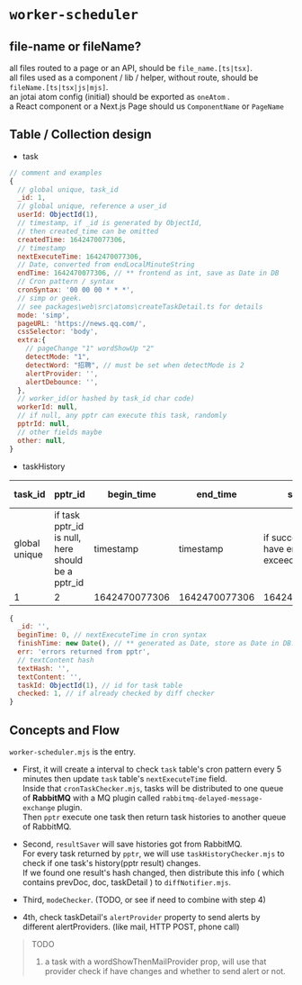 # `worker-scheduler`


## file-name or fileName?  
all files routed to a page or an API, should be `file_name.[ts|tsx]`.  
all files used as a component / lib / helper, without route, should be `fileName.[ts|tsx|js|mjs]`.  
an jotai atom config (initial) should be exported as `oneAtom` .  
a React component or a Next.js Page should us `ComponentName` or `PageName`

## Table / Collection design  
- task  

```javascript
// comment and examples
{
  // global unique, task_id
  _id: 1,
  // global unique, reference a user_id
  userId: ObjectId(1),
  // timestamp, if _id is generated by ObjectId,
  // then created_time can be omitted
  createdTime: 1642470077306,
  // timestamp
  nextExecuteTime: 1642470077306,
  // Date, converted from endLocalMinuteString 
  endTime: 1642470077306, // ** frontend as int, save as Date in DB
  // Cron pattern / syntax
  cronSyntax: '00 00 00 * * *',
  // simp or geek. 
  // see packages\web\src\atoms\createTaskDetail.ts for details
  mode: 'simp',
  pageURL: 'https://news.qq.com/',
  cssSelector: 'body',
  extra:{
    // pageChange "1" wordShowUp "2"
    detectMode: "1",
    detectWord: "招聘", // must be set when detectMode is 2
    alertProvider: '',
    alertDebounce: '',
  },
  // worker_id(or hashed by task_id char code)
  workerId: null,
  // if null, any pptr can execute this task, randomly
  pptrId: null,
  // other fields maybe
  other: null,
}
```

- taskHistory  


| task_id| pptr_id|  begin_time| end_time |status| text_hash | outer_html(VIP only) |  other(maybe) |
|---|---|---|---|---|---|---|---|
| global unique| if task pptr_id is null, here should be a pptr_id | timestamp | timestamp |  if success or have errror or exceed time limit | textContent, hashed, for easy compare |    |    |
| 1 | 2 |  1642470077306 |1642470077306| 1642470077306 |7f83b1657ff1fc53b92dc18148a1d65dfc2d4b1fa3d677284addd200126d9069   | `<div>Hello</div>`  |   |  


```javascript
{
  _id: '',
  beginTime: 0, // nextExecuteTime in cron syntax
  finishTime: new Date(), // ** generated as Date, store as Date in DB.
  err: 'errors returned from pptr',
  // textContent hash
  textHash: '',
  textContent: '',
  taskId: ObjectId(1), // id for task table
  checked: 1, // if already checked by diff checker
}

```


## Concepts and Flow  
`worker-scheduler.mjs` is the entry.  

- First,  it will create a interval to check `task` table's cron pattern every 5 minutes then update `task` table's 
`nextExecuteTime` field.  
Inside that `cronTaskChecker.mjs`,  tasks will be distributed to one queue of **RabbitMQ** with a MQ plugin called `rabbitmq-delayed-message-exchange` plugin.  
Then `pptr` execute one task then return task histories to another queue of RabbitMQ.  

- Second, `resultSaver` will save histories got from RabbitMQ.  
For every task returned by `pptr`, we will use `taskHistoryChecker.mjs` to check if one task's history(pptr result) changes.  
If we found one result's hash changed, then distribute this info ( which contains prevDoc, doc, taskDetail ) to `diffNotifier.mjs`.    

- Third, `modeChecker`.  (TODO, or see if need to combine with step 4)  


- 4th, check taskDetail's `alertProvider` property to send alerts by different alertProviders. (like mail, HTTP POST, phone call)  

> TODO 
> 1. a task with a wordShowThenMailProvider prop, will use that provider check if have changes and whether to send alert or not.  


